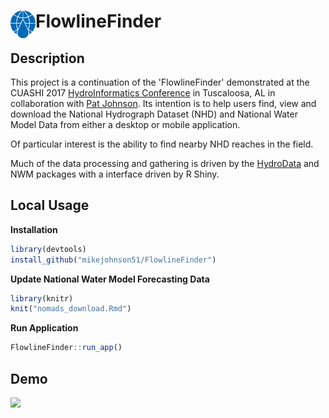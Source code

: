 # FlowlineFinder <img src=".github/img/ff_logo.png" width=40 align="left" />

## Description

This project is a continuation of the 'FlowlineFinder' demonstrated at the CUASHI 2017 [HydroInformatics Conference](https://www.cuahsi.org/uploads/pages/img/2017_Hydroinformatics_Program_-_Online_Version.pdf) in Tuscaloosa, AL in collaboration with [Pat Johnson](http://pjohns.github.io/pjohns). Its intention is to help users find, view and download the National Hydrograph Dataset (NHD) and National Water Model Data from either a desktop or mobile application.

Of particular interest is the ability to find nearby NHD reaches in the field.

Much of the data processing and gathering is driven by the [HydroData](http://mikejohnson51.github.io/HydroData/) and NWM packages with a interface driven by R Shiny.

## Local Usage

**Installation**

```R
library(devtools)
install_github("mikejohnson51/FlowlineFinder")
```

**Update National Water Model Forecasting Data**

```R
library(knitr)
knit("nomads_download.Rmd")
```

**Run Application**

```R
FlowlineFinder::run_app()
```

## Demo

![](.github/img/flowline_finder.gif)
